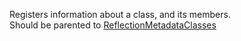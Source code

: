 Registers information about a class, and its members.  
Should be parented to [ReflectionMetadataClasses](https://developer.roblox.com/en-us/api-reference/class/ReflectionMetadataClasses)